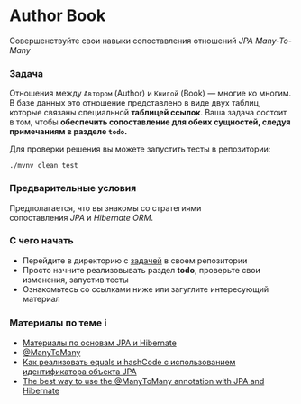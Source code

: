 <h1>Author Book</h1>

<p>Совершенствуйте свои навыки сопоставления отношений <em>JPA Many-To-Many</em></p>

<h3>Задача</h3>

<p>Отношения между <code>Автором</code> (Author) и <code>Книгой</code> (Book) — многие ко многим. В базе данных это отношение представлено в виде двух таблиц, которые связаны специальной <strong>таблицей ссылок</strong>. Ваша задача состоит в том, чтобы <strong>обеспечить сопоставление для обеих сущностей, следуя примечаниям в разделе <code>todo</code>.</strong></p>

<p>Для проверки решения вы можете запустить тесты в репозитории:</p>

<pre><code>./mvnv clean test
</code></pre>

<h3>Предварительные условия</h3>

<p>Предполагается, что вы знакомы со стратегиями сопоставления <em>JPA</em> и <em>Hibernate ORM</em>.</p>

<h3>С чего начать</h3>

<ul>
	<li>Перейдите в директорию с <a href="https://github.com/jusan-singularity/save-and-cache/tree/master/3-0-jpa-and-hibernate/3-1-3-author-book" rel="noopener noreferrer nofollow">задачей</a> в своем репозитории</li>
	<li>Просто начните реализовывать раздел <strong>todo</strong>, проверьте свои изменения, запустив тесты</li>
	<li>Ознакомьтесь со ссылками ниже или загуглите интересующий материал</li>
</ul>

<h3>Материалы по теме ℹ️</h3>

<ul>
	<li><a href="https://github.com/boy4uck/jpa-hibernate-tutorial/tree/master/jpa-hibernate-basics" rel="noopener noreferrer nofollow">Материалы по основам JPA и Hibernate</a></li>
	<li><a href="http://docs.jboss.org/hibernate/orm/5.3/userguide/html_single/Hibernate_User_Guide.html#associations-many-to-many" rel="nofollow noopener noreferrer">@ManyToMany</a></li>
	<li><a href="https://vladmihalcea.com/how-to-implement-equals-and-hashcode-using-the-jpa-entity-identifier/" rel="nofollow noopener noreferrer">Как реализовать equals и hashCode с использованием идентификатора объекта JPA</a></li>
	<li><a href="https://vladmihalcea.com/the-best-way-to-use-the-manytomany-annotation-with-jpa-and-hibernate/" rel="nofollow noopener noreferrer">The best way to use the @ManyToMany annotation with JPA and Hibernate</a></li>
</ul>